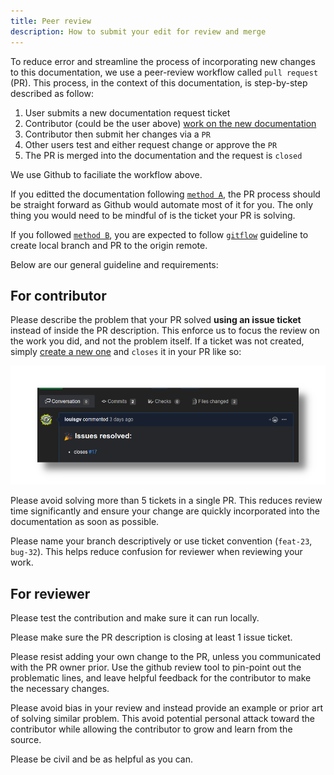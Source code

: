 ```yaml
---
title: Peer review
description: How to submit your edit for review and merge
---
```


To reduce error and streamline the process of incorporating new changes to this documentation, we use a peer-review workflow called `pull request` (PR). This process, in the context of this documentation, is step-by-step described as follow:

1. User submits a new documentation request ticket
2. Contributor (could be the user above) [work on the new documentation](/contributions/how-to-work-on-doc)
3. Contributor then submit her changes via a `PR`
4. Other users test and either request change or approve the `PR` 
5. The PR is merged into the documentation and the request is `closed`

We use Github to faciliate the workflow above. 

If you editted the documentation following [`method A`](contributions/how-to-work-on-doc/#a-use-the-built-in-github-edit-link), the PR process should be straight forward as Github would automate most of it for you. The only thing you would need to be mindful of is the ticket your PR is solving.

If you followed [`method B`](contributions/how-to-work-on-doc/#b-build-the-documentation-locally), you are expected to follow [`gitflow`](https://www.atlassian.com/git/tutorials/comparing-workflows/gitflow-workflow) guideline to create local branch and PR to the origin remote.

Below are our general guideline and requirements:

## For contributor

Please describe the problem that your PR solved **using an issue ticket** instead of inside the PR description. This enforce us to focus the review on the work you did, and not the problem itself. If a ticket was not created, simply [create a new one](/contributions/how-to-request-new-doc/#1b-use-githubs-new-issue-button) and `closes` it in your PR like so:

![github close PR](pr-closes-sample.png)

Please avoid solving more than 5 tickets in a single PR. This reduces review time significantly and ensure your change are quickly incorporated into the documentation as soon as possible.


Please name your branch descriptively or use ticket convention (`feat-23`, `bug-32`). This helps reduce confusion for reviewer when reviewing your work.


## For reviewer

Please test the contribution and make sure it can run locally.

Please make sure the PR description is closing at least 1 issue ticket.

Please resist adding your own change to the PR, unless you communicated with the PR owner prior. Use the github review tool to pin-point out the problematic lines, and leave helpful feedback for the contributor to make the necessary changes.

Please avoid bias in your review and instead provide an example or prior art of solving similar problem. This avoid potential personal attack toward the contributor while allowing the contributor to grow and learn from the source.

Please be civil and be as helpful as you can. 